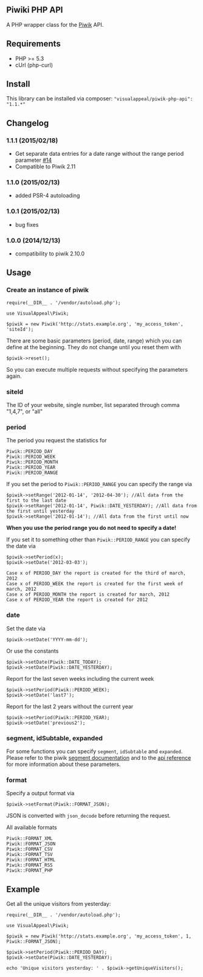 ## Piwiki PHP API

A PHP wrapper class for the [Piwik](http://piwik.org/) API.

## Requirements

* PHP >= 5.3
* cUrl (php-curl)

## Install

This library can be installed via composer: `"visualappeal/piwik-php-api": "1.1.*"`

## Changelog

### 1.1.1 (2015/02/18)

* Get separate data entries for a date range without the range period parameter [#14](https://github.com/VisualAppeal/Piwik-PHP-API/issues/14)
* Compatible to Piwik 2.11

### 1.1.0 (2015/02/13)

* added PSR-4 autoloading

### 1.0.1 (2015/02/13)

* bug fixes

### 1.0.0 (2014/12/13)

* compatibility to piwik 2.10.0

## Usage

### Create an instance of piwik

	require(__DIR__ . '/vendor/autoload.php');

	use VisualAppeal\Piwik;

	$piwik = new Piwik('http://stats.example.org', 'my_access_token', 'siteId');

There are some basic parameters (period, date, range) which you can define at the beginning. They do not change until you reset them with

	$piwik->reset();

So you can execute multiple requests without specifying the parameters again.

### siteId

The ID of your website, single number, list separated through comma "1,4,7", or "all"

### period

The period you request the statistics for

	Piwik::PERIOD_DAY
	Piwik::PERIOD_WEEK
	Piwik::PERIOD_MONTH
	Piwik::PERIOD_YEAR
	Piwik::PERIOD_RANGE

If you set the period to `Piwik::PERIOD_RANGE` you can specify the range via

	$piwik->setRange('2012-01-14', '2012-04-30'); //All data from the first to the last date
	$piwik->setRange('2012-01-14', Piwik::DATE_YESTERDAY); //All data from the first until yesterday
	$piwik->setRange('2012-01-14'); //All data from the first until now

__When you use the period range you do not need to specify a date!__

If you set it to something other than `Piwik::PERIOD_RANGE` you can specify the date via

	$piwik->setPeriod(x);
	$piwik->setDate('2012-03-03');

	Case x of PERIOD_DAY the report is created for the third of march, 2012
	Case x of PERIOD_WEEK the report is created for the first week of march, 2012
	Case x of PERIOD_MONTH the report is created for march, 2012
	Case x of PERIOD_YEAR the report is created for 2012

### date

Set the date via

	$piwik->setDate('YYYY-mm-dd');

Or use the constants

	$piwik->setDate(Piwik::DATE_TODAY);
	$piwik->setDate(Piwik::DATE_YESTERDAY);

Report for the last seven weeks including the current week

	$piwik->setPeriod(Piwik::PERIOD_WEEK);
	$piwik->setDate('last7');

Report for the last 2 years without the current year

	$piwik->setPeriod(Piwik::PERIOD_YEAR);
	$piwik->setDate('previous2');

### segment, idSubtable, expanded

For some functions you can specify `segment`, `idSubtable` and `expanded`. Please refer to the piwik [segment documentation](http://piwik.org/docs/analytics-api/segmentation/) and to the [api reference](http://piwik.org/docs/analytics-api/reference/) for more information about these parameters.

### format

Specify a output format via

	$piwik->setFormat(Piwik::FORMAT_JSON);

JSON is converted with `json_decode` before returning the request.

All available formats

	Piwik::FORMAT_XML
	Piwik::FORMAT_JSON
	Piwik::FORMAT_CSV
	Piwik::FORMAT_TSV
	Piwik::FORMAT_HTML
	Piwik::FORMAT_RSS
	Piwik::FORMAT_PHP


## Example

Get all the unique visitors from yesterday:

	require(__DIR__ . '/vendor/autoload.php');

	use VisualAppeal\Piwik;

	$piwik = new Piwik('http://stats.example.org', 'my_access_token', 1, Piwik::FORMAT_JSON);

	$piwik->setPeriod(Piwik::PERIOD_DAY);
	$piwik->setDate(Piwik::DATE_YESTERDAY);

	echo 'Unique visitors yesterday: ' . $piwik->getUniqueVisitors();
